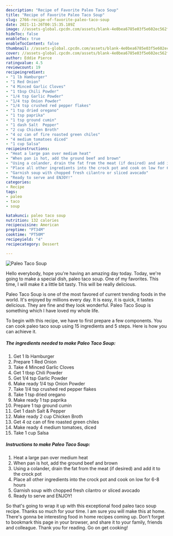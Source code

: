 ```yaml
---
description: "Recipe of Favorite Paleo Taco Soup"
title: "Recipe of Favorite Paleo Taco Soup"
slug: 2766-recipe-of-favorite-paleo-taco-soup
date: 2021-11-26T00:15:35.189Z
image: //assets-global.cpcdn.com/assets/blank-4e0bea6785e03f5e602ec562f230caae08da540cada707380b4fe1bbebba43da.png
hideToc: false
enableToc: true
enableTocContent: false
thumbnail: //assets-global.cpcdn.com/assets/blank-4e0bea6785e03f5e602ec562f230caae08da540cada707380b4fe1bbebba43da.png
cover: //assets-global.cpcdn.com/assets/blank-4e0bea6785e03f5e602ec562f230caae08da540cada707380b4fe1bbebba43da.png
author: Eddie Pierce
ratingvalue: 4.5
reviewcount: 19
recipeingredient:
- "1 lb Hamburger"
- "1 Red Onion"
- "4 Minced Garlic Cloves"
- "1 tbsp Chili Powder"
- "1/4 tsp Garlic Powder"
- "1/4 tsp Onion Powder"
- "1/4 tsp crushed red pepper flakes"
- "1 tsp dried oregano"
- "1 tsp paprika"
- "1 tsp ground cumin"
- "1 dash Salt  Pepper"
- "2 cup Chicken Broth"
- "4 oz can of fire roasted green chiles"
- "4 medium tomatoes diced"
- "1 cup Salsa"
recipeinstructions:
- "Heat a large pan over medium heat"
- "When pan is hot, add the ground beef and brown"
- "Using a colander, drain the fat from the meat (if desired) and add it to the crock pot"
- "Place all other ingredients into the crock pot and cook on low for 6-8 hours"
- "Garnish soup with chopped fresh cilantro or sliced avocado"
- "Ready to serve and ENJOY!"
categories:
- Recipe
tags:
- paleo
- taco
- soup

katakunci: paleo taco soup 
nutrition: 132 calories
recipecuisine: American
preptime: "PT34M"
cooktime: "PT50M"
recipeyield: "4"
recipecategory: Dessert

---
```



![Paleo Taco Soup](//assets-global.cpcdn.com/assets/blank-4e0bea6785e03f5e602ec562f230caae08da540cada707380b4fe1bbebba43da.png)

Hello everybody, hope you're having an amazing day today. Today, we're going to make a special dish, paleo taco soup. One of my favorites. This time, I will make it a little bit tasty. This will be really delicious.

Paleo Taco Soup is one of the most favored of current trending foods in the world. It's enjoyed by millions every day. It is easy, it is quick, it tastes delicious. They are fine and they look wonderful. Paleo Taco Soup is something which I have loved my whole life.




To begin with this recipe, we have to first prepare a few components. You can cook paleo taco soup using 15 ingredients and 5 steps. Here is how you can achieve it.

<!--inarticleads1-->

##### The ingredients needed to make Paleo Taco Soup:

1. Get 1 lb Hamburger
1. Prepare 1 Red Onion
1. Take 4 Minced Garlic Cloves
1. Get 1 tbsp Chili Powder
1. Get 1/4 tsp Garlic Powder
1. Make ready 1/4 tsp Onion Powder
1. Take 1/4 tsp crushed red pepper flakes
1. Take 1 tsp dried oregano
1. Make ready 1 tsp paprika
1. Prepare 1 tsp ground cumin
1. Get 1 dash Salt & Pepper
1. Make ready 2 cup Chicken Broth
1. Get 4 oz can of fire roasted green chiles
1. Make ready 4 medium tomatoes, diced
1. Take 1 cup Salsa




<!--inarticleads2-->

##### Instructions to make Paleo Taco Soup:

1. Heat a large pan over medium heat
1. When pan is hot, add the ground beef and brown
1. Using a colander, drain the fat from the meat (if desired) and add it to the crock pot
1. Place all other ingredients into the crock pot and cook on low for 6-8 hours
1. Garnish soup with chopped fresh cilantro or sliced avocado
1. Ready to serve and ENJOY!



So that's going to wrap it up with this exceptional food paleo taco soup recipe. Thanks so much for your time. I am sure you will make this at home. There's gonna be interesting food in home recipes coming up. Don't forget to bookmark this page in your browser, and share it to your family, friends and colleague. Thank you for reading. Go on get cooking!
